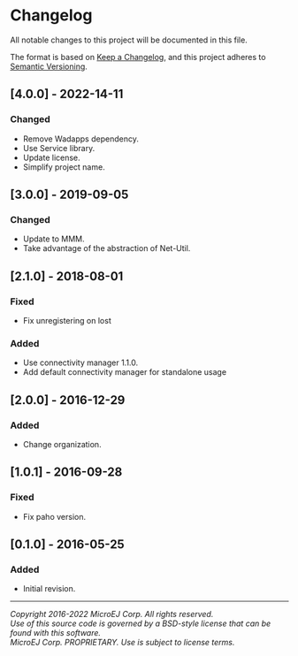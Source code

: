 # Changelog

All notable changes to this project will be documented in this file.

The format is based on [Keep a Changelog](https://keepachangelog.com/en/1.0.0/),
and this project adheres to [Semantic Versioning](https://semver.org/spec/v2.0.0.html).

## [4.0.0] - 2022-14-11

### Changed

  - Remove Wadapps dependency.
  - Use Service library.
  - Update license.
  - Simplify project name.

## [3.0.0] - 2019-09-05

### Changed

  - Update to MMM.
  - Take advantage of the abstraction of Net-Util.
  
## [2.1.0] - 2018-08-01

### Fixed

  - Fix unregistering on lost
  
### Added

  - Use connectivity manager 1.1.0.
  - Add default connectivity manager for standalone usage

## [2.0.0] - 2016-12-29

### Added

  - Change organization.

## [1.0.1] - 2016-09-28

### Fixed

  - Fix paho version.
  
## [0.1.0] - 2016-05-25

### Added

  - Initial revision.
  
---
_Copyright 2016-2022 MicroEJ Corp. All rights reserved._  
_Use of this source code is governed by a BSD-style license that can be found with this software._  
_MicroEJ Corp. PROPRIETARY. Use is subject to license terms._  